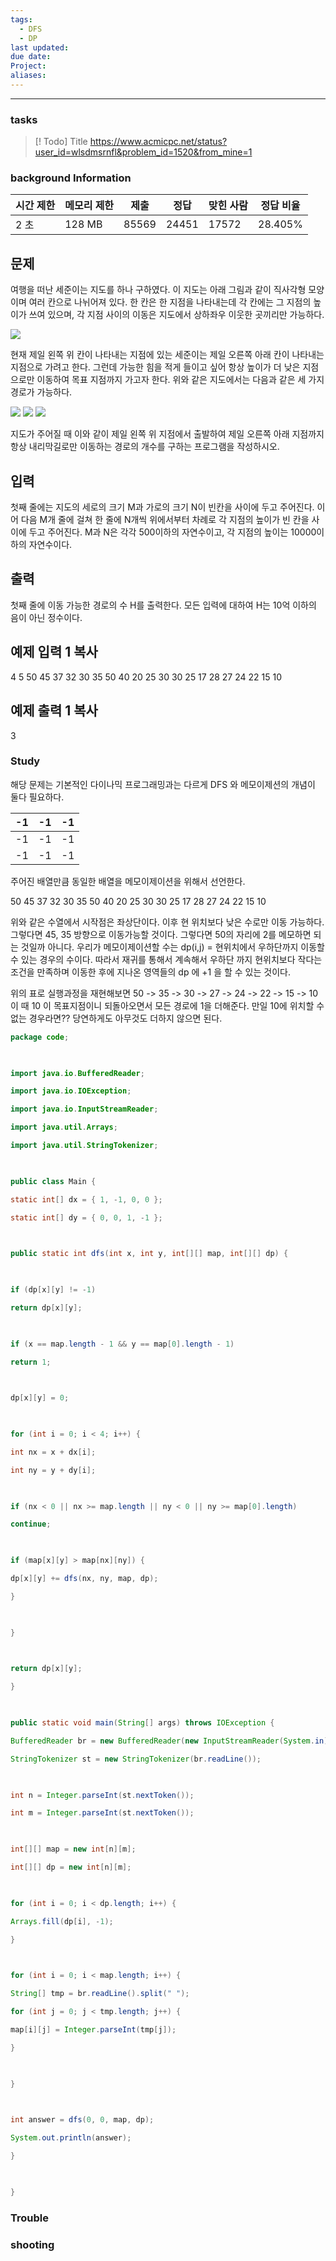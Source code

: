 ```yaml
---
tags:
  - DFS
  - DP
last updated: 
due date: 
Project: 
aliases:
---
```

--- 
### tasks

> [! Todo] Title
> https://www.acmicpc.net/status?user_id=wlsdmsrnfl&problem_id=1520&from_mine=1

### background Information
|시간 제한|메모리 제한|제출|정답|맞힌 사람|정답 비율|
|---|---|---|---|---|---|
|2 초|128 MB|85569|24451|17572|28.405%|

## 문제

여행을 떠난 세준이는 지도를 하나 구하였다. 이 지도는 아래 그림과 같이 직사각형 모양이며 여러 칸으로 나뉘어져 있다. 한 칸은 한 지점을 나타내는데 각 칸에는 그 지점의 높이가 쓰여 있으며, 각 지점 사이의 이동은 지도에서 상하좌우 이웃한 곳끼리만 가능하다.

![](https://upload.acmicpc.net/0e11f3db-35d2-4b01-9aa0-9a39252f05be/-/preview/)

현재 제일 왼쪽 위 칸이 나타내는 지점에 있는 세준이는 제일 오른쪽 아래 칸이 나타내는 지점으로 가려고 한다. 그런데 가능한 힘을 적게 들이고 싶어 항상 높이가 더 낮은 지점으로만 이동하여 목표 지점까지 가고자 한다. 위와 같은 지도에서는 다음과 같은 세 가지 경로가 가능하다.

![](https://upload.acmicpc.net/917d0418-35db-4081-9f62-69a2cc78721e/-/preview/) ![](https://upload.acmicpc.net/1ed5b78d-a4a1-49c0-8c23-12a12e2937e1/-/preview/) ![](https://upload.acmicpc.net/e57e7ef0-cc56-4340-ba5f-b22af1789f63/-/preview/)

지도가 주어질 때 이와 같이 제일 왼쪽 위 지점에서 출발하여 제일 오른쪽 아래 지점까지 항상 내리막길로만 이동하는 경로의 개수를 구하는 프로그램을 작성하시오.

## 입력

첫째 줄에는 지도의 세로의 크기 M과 가로의 크기 N이 빈칸을 사이에 두고 주어진다. 이어 다음 M개 줄에 걸쳐 한 줄에 N개씩 위에서부터 차례로 각 지점의 높이가 빈 칸을 사이에 두고 주어진다. M과 N은 각각 500이하의 자연수이고, 각 지점의 높이는 10000이하의 자연수이다.

## 출력

첫째 줄에 이동 가능한 경로의 수 H를 출력한다. 모든 입력에 대하여 H는 10억 이하의 음이 아닌 정수이다.

## 예제 입력 1 복사

4 5
50 45 37 32 30
35 50 40 20 25
30 30 25 17 28
27 24 22 15 10

## 예제 출력 1 복사

3



### Study

해당 문제는 기본적인 다이나믹 프로그래밍과는 다르게 DFS 와 메모이제션의 개념이 둘다 필요하다.

| -1  | -1  | -1  |
| --- | --- | --- |
| -1  | -1  | -1  |
| -1  | -1  | -1  |

주어진 배열만큼 동일한 배열을 메모이제이션을 위해서 선언한다.

50 45 37 32 30
35 50 40 20 25
30 30 25 17 28
27 24 22 15 10

위와 같은 수열에서 시작점은 좌상단이다. 이후 현 위치보다 낮은 수로만 이동 가능하다. 그렇다면 45, 35 방향으로 이동가능할 것이다. 그렇다면 50의 자리에 2를 메모하면 되는 것일까 아니다. 
우리가 메모이제이션할 수는 dp(i,j) = 현위치에서 우하단까지 이동할 수 있는 경우의 수이다. 따라서 재귀를 통해서 계속해서 우하단 까지 현위치보다 작다는 조건을 만족하며 이동한 후에 지나온 영역들의  dp 에  +1 을 할 수 있는 것이다.

위의 표로 실행과정을 재현해보면
50 -> 35 -> 30 -> 27 -> 24 -> 22 -> 15 -> 10
이 때 10 이 목표지점이니 되돌아오면서 모든 경로에 1을 더해준다. 만일 10에 위치할 수 없는 경우라면?? 당연하게도 아무것도 더하지 않으면 된다.

```java
package code;

  

import java.io.BufferedReader;

import java.io.IOException;

import java.io.InputStreamReader;

import java.util.Arrays;

import java.util.StringTokenizer;

  

public class Main {

static int[] dx = { 1, -1, 0, 0 };

static int[] dy = { 0, 0, 1, -1 };

  

public static int dfs(int x, int y, int[][] map, int[][] dp) {

  

if (dp[x][y] != -1)

return dp[x][y];

  

if (x == map.length - 1 && y == map[0].length - 1)

return 1;

  

dp[x][y] = 0;

  

for (int i = 0; i < 4; i++) {

int nx = x + dx[i];

int ny = y + dy[i];

  

if (nx < 0 || nx >= map.length || ny < 0 || ny >= map[0].length)

continue;

  

if (map[x][y] > map[nx][ny]) {

dp[x][y] += dfs(nx, ny, map, dp);

}

  

}

  

return dp[x][y];

}

  

public static void main(String[] args) throws IOException {

BufferedReader br = new BufferedReader(new InputStreamReader(System.in));

StringTokenizer st = new StringTokenizer(br.readLine());

  

int n = Integer.parseInt(st.nextToken());

int m = Integer.parseInt(st.nextToken());

  

int[][] map = new int[n][m];

int[][] dp = new int[n][m];

  

for (int i = 0; i < dp.length; i++) {

Arrays.fill(dp[i], -1);

}

  

for (int i = 0; i < map.length; i++) {

String[] tmp = br.readLine().split(" ");

for (int j = 0; j < tmp.length; j++) {

map[i][j] = Integer.parseInt(tmp[j]);

}

  

}

  

int answer = dfs(0, 0, map, dp);

System.out.println(answer);

}

  

}
```



### Trouble





### shooting
